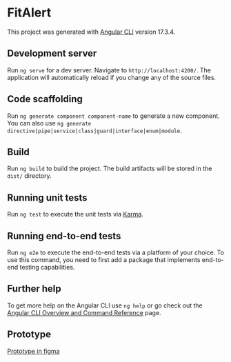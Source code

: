 # FitAlert

This project was generated with [Angular CLI](https://github.com/angular/angular-cli) version 17.3.4.

## Development server

Run `ng serve` for a dev server. Navigate to `http://localhost:4200/`. The application will automatically reload if you change any of the source files.

## Code scaffolding

Run `ng generate component component-name` to generate a new component. You can also use `ng generate directive|pipe|service|class|guard|interface|enum|module`.

## Build

Run `ng build` to build the project. The build artifacts will be stored in the `dist/` directory.

## Running unit tests

Run `ng test` to execute the unit tests via [Karma](https://karma-runner.github.io).

## Running end-to-end tests

Run `ng e2e` to execute the end-to-end tests via a platform of your choice. To use this command, you need to first add a package that implements end-to-end testing capabilities.

## Further help

To get more help on the Angular CLI use `ng help` or go check out the [Angular CLI Overview and Command Reference](https://angular.io/cli) page.

## Prototype

[Prototype in figma](https://www.figma.com/proto/xZJqp9e9Yo9wVWBARvIY9C/fitAlert?type=design&node-id=13-59&t=z6xd8NBxAOvJm0oU-1&scaling=scale-down&page-id=0%3A1&starting-point-node-id=3%3A3&show-proto-sidebar=1&mode=design)
